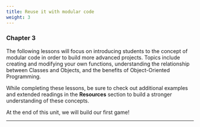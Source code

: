 ```yaml
---
title: Reuse it with modular code
weight: 3
---
```

### Chapter 3

The following lessons will focus on introducing students to the concept of modular code in order to build more advanced projects. Topics include creating and modifying your own functions, understanding the relationship between Classes and Objects, and the benefits of Object-Oriented Programming.

While completing these lessons, be sure to check out additional examples and extended readings in the **Resources** section to build a stronger understanding of these concepts.

At the end of this unit, we will build our first game!

---
